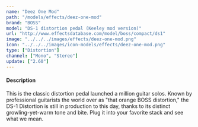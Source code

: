 ```yaml
---
name: "Deez One Mod"
path: "/models/effects/deez-one-mod"
brand: "BOSS"
model: "DS-1 distortion pedal (Keeley mod version)"
url: "http://www.effectsdatabase.com/model/boss/compact/ds1"
image: "../../../images/effects/deez-one-mod.png"
icon: "../../../images/icon-models/effects/deez-one-mod.png"
type: ["Distortion"]
channel: ["Mono", "Stereo"]
update: ["2.60"]
---
```

#### Description
This is the classic distortion pedal launched a million guitar solos. Known by professional guitarists the world over as "that orange BOSS distortion," the DS-1 Distortion is still in production to this day, thanks to its distinct growling-yet-warm tone and bite. Plug it into your favorite stack and see what we mean.